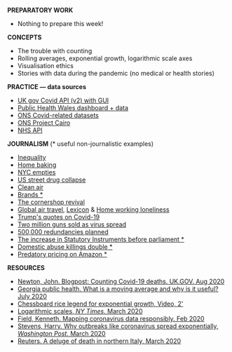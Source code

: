 **PREPARATORY WORK**

- Nothing to prepare this week!

**CONCEPTS**

- The trouble with counting
- Rolling averages, exponential growth, logarithmic scale axes
- Visualisation ethics
- Stories with data during the pandemic (no medical or health stories)

**PRACTICE — data sources**

- [UK gov Covid API (v2) with GUI](https://coronavirus.data.gov.uk/details/download)
- [Public Health Wales dashboard + data](https://public.tableau.com/profile/public.health.wales.health.protection#!/vizhome/RapidCOVID-19virology-Public/Headlinesummary)
- [ONS Covid-related datasets](https://www.ons.gov.uk/peoplepopulationandcommunity/healthandsocialcare/conditionsanddiseases/datalist?filter=datasets)
- [ONS Project Cairo](https://onsvisual.github.io/project_cairo/index.html)
- [NHS API](https://developer.api.nhs.uk/coronavirus/api)

**JOURNALISM**
(* useful non-journalistic examples)

- [Inequality](https://www.nytimes.com/interactive/2020/06/11/multimedia/coronavirus-new-york-inequality.html)
- [Home baking](https://www.economist.com/graphic-detail/2020/04/08/home-baking-is-on-the-rise-thanks-to-coronavirus-lockdowns)
- [NYC empties](https://www.thecity.nyc/government/2020/4/12/21247125/garbage-pickups-tell-a-tale-of-two-cities-with-part-of-manhattan-shrinking)
- [US street drug collapse](https://www.startribune.com/coronavirus-chokes-the-drug-trade-from-wuhan-through-mexico-and-onto-u-s-streets/570145182/)
- [Clean air](https://www.theguardian.com/environment/2020/apr/11/positively-alpine-disbelief-air-pollution-falls-lockdown-coronavirus)
- [Brands *](https://www.lewiscotter.com/brands)
- [The cornershop revival](https://www.newstatesman.com/politics/2020/09/covid-coronavirus-revive-local-shopping-high-streets-corner-shops-customers)
- [Global air travel](https://www.theguardian.com/world/ng-interactive/2020/apr/03/how-is-the-coronavirus-affecting-global-air-traffic), [Lexicon](Lexicon) & [Home working loneliness](https://www.theguardian.com/money/2020/jul/14/end-of-the-office-the-quiet-grinding-loneliness-of-working-from-home)
- [Trump's quotes on Covid-19](https://www.washingtonpost.com/graphics/2020/politics/trump-coronavirus-statements/)
- [Two million guns sold as virus spread](https://www.nytimes.com/interactive/2020/04/01/business/coronavirus-gun-sales.html)
- [500,000 redundancies planned](https://www.bbc.co.uk/news/business-54392177)
- [The increase in Statutory Instruments before parliament *](https://www.hansardsociety.org.uk/publications/data/coronavirus-statutory-instruments-dashboard)
- [Domestic abuse killings double *](https://www.theguardian.com/society/2020/apr/15/domestic-abuse-killings-more-than-double-amid-covid-19-lockdown)
- [Predatory pricing on Amazon *](https://blog.datahut.co/covid-19-and-predatory-pricing-online/)

**RESOURCES**

- [Newton, John. Blogpost: Counting Covid-19 deaths. UK.GOV. Aug 2020](https://publichealthmatters.blog.gov.uk/2020/08/12/behind-the-headlines-counting-covid-19-deaths/)
- [Georgia public health. What is a moving average and why is it useful? July 2020](https://www.georgiaruralhealth.org/blog/what-is-a-moving-average-and-why-is-it-useful/)
- [Chessboard rice legend for exponential growth, Video, 2'](https://www.youtube.com/watch?v=byk3pA1GPgU)
- [Logarithmic scales, *NY Times*. March 2020](https://www.nytimes.com/2020/03/20/health/coronavirus-data-logarithm-chart.html)
- [Field, Kenneth. Mapping coronavirus data responsibly. Feb 2020](https://www.esri.com/arcgis-blog/products/product/mapping/mapping-coronavirus-responsibly/ )
- [Stevens, Harry. Why outbreaks like coronavirus spread exponentially, *Washington Post*. March 2020](https://www.washingtonpost.com/graphics/2020/world/corona-simulator/)
- [Reuters. A deluge of death in northern Italy, March 2020](https://graphics.reuters.com/HEALTH-CORONAVIRUS-LOMBARDY/0100B5LT46P/index.html)
